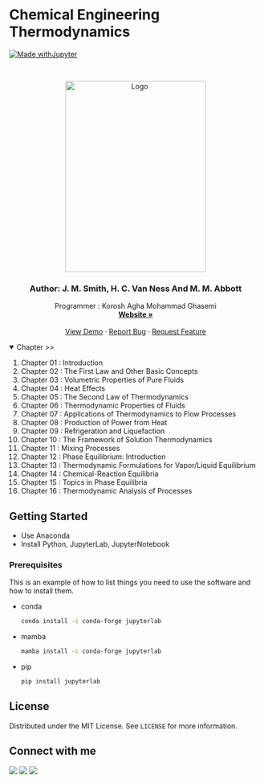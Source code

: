 # Chemical Engineering Thermodynamics

[![Made withJupyter](https://img.shields.io/badge/Made%20with-Jupyter-orange?style=for-the-badge&logo=Jupyter)](https://jupyter.org/try)





<!-- PROJECT LOGO -->
<br />
<p align="center">
  <a href="https://www.eng.uc.edu/~beaucag/Classes/ChEThermoBeaucage/J.M.%20Smith,%20Hendrick%20Van%20Ness,%20Michael%20Abbott,%20Mark%20Swihart%20-%20Introduction%20to%20Chemical%20Engineering%20Thermodynamics-McGraw-Hill%20Education%20(2018).pdf">
    <img src="https://s21.picofile.com/file/8441588292/photo_2021_10_01_00_03_49.jpg" alt="Logo" width="280" height="380">
  </a>

  <h3 align="center">
   Author: J. M. Smith, H. C. Van Ness And M. M. Abbott</h3>

  <p align="center">
    Programmer : Korosh Agha Mohammad Ghasemi
    <br />
    <a href="http://kut.st/PersonalWebsite"><strong>Website »</strong></a>
    <br />
    <br />
    <a href="https://github.com/koroshkorosh1/Chemical-Engineering-Thermodynamics/issues">View Demo</a>
    ·
    <a href="https://github.com/koroshkorosh1/Chemical-Engineering-Thermodynamics/issues">Report Bug</a>
    ·
    <a href="https://github.com/koroshkorosh1/Chemical-Engineering-Thermodynamics/issues">Request Feature</a>
  </p>
</p>



<!-- TABLE OF CONTENTS -->
<details open="open">
  <summary>Chapter >> </summary>
  <ol>
    <li> Chapter 01 : Introduction</a> </li>
    <li> Chapter 02 : The First Law and Other Basic Concepts</a> </li>
    <li> Chapter 03 : Volumetric Properties of Pure Fluids</a> </li>
    <li> Chapter 04 : Heat Effects</a> </li>
    <li> Chapter 05 : The Second Law of Thermodynamics</a> </li>
    <li> Chapter 06 : Thermodynamic Properties of Fluids</a> </li>
    <li> Chapter 07 : Applications of Thermodynamics to Flow Processes</a> </li>
    <li> Chapter 08 : Production of Power from Heat </a> </li>
    <li> Chapter 09 : Refrigeration and Liquefaction </a> </li>
    <li> Chapter 10 : The Framework of Solution Thermodynamics</a></li>
    <li> Chapter 11 : Mixing Processes</a> </li>
    <li> Chapter 12 : Phase Equilibrium: Introduction</a> </li>
    <li> Chapter 13 : Thermodynamic Formulations for Vapor/Liquid Equilibrium</a> </li>
    <li> Chapter 14 : Chemical-Reaction Equilibria</a> </li>
    <li> Chapter 15 : Topics in Phase Equilibria</a> </li>
    <li> Chapter 16 : Thermodynamic Analysis of Processes</a> </li>

  </ol>
</details>


<!-- GETTING STARTED -->
## Getting Started

* Use Anaconda
* Install Python, JupyterLab, JupyterNotebook


### Prerequisites

This is an example of how to list things you need to use the software and how to install them.
* conda
  ```sh
  conda install -c conda-forge jupyterlab
  ```

* mamba
  ```sh
  mamba install -c conda-forge jupyterlab
  ```

* pip
  ```sh
  pip install jupyterlab
  ```


<!-- LICENSE -->
## License

Distributed under the MIT License. See `LICENSE` for more information.

## Connect with me 

<a href="https://twitter.com/koroshkorosh11"><img src="https://img.shields.io/badge/Twitter-1DA1F2?style=for-the-badge&logo=twitter&logoColor=white"></a>
<a href="https://t.me/koroshkorosh1"><img src="https://img.shields.io/badge/Telegram-2CA5E0?style=for-the-badge&logo=telegram&logoColor=white"></a>
<a href="https://www.linkedin.com/in/koroshkorosh1/"><img src="https://img.shields.io/badge/LinkedIn-0077B5?style=for-the-badge&logo=linkedin&logoColor=white"></a></a>
<br><br>
